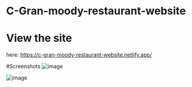 # C-Gran-moody-restaurant-website
# View the site 
here: https://c-gran-moody-restaurant-website.netlify.app/

#Screenshots
![image](https://user-images.githubusercontent.com/118788971/226144539-a6e853b5-e57c-47d4-b3c3-30e2fd0ccbf2.png)

![image](https://user-images.githubusercontent.com/118788971/226144703-84785e41-852a-4300-9230-50769057cfbc.png)
